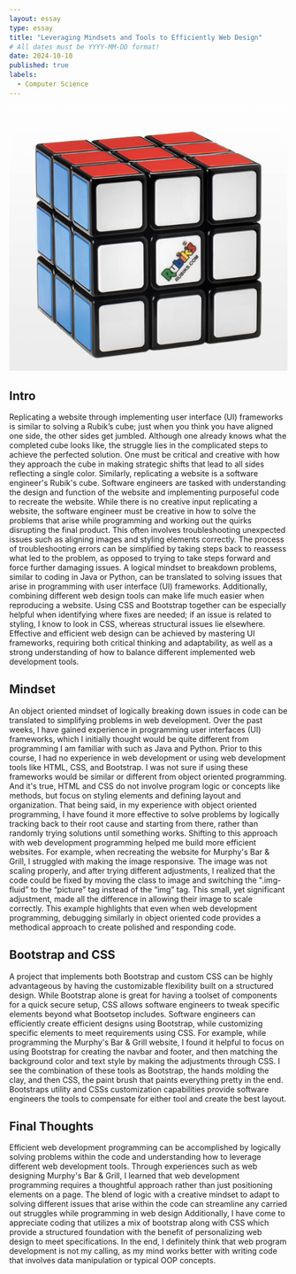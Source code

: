 ```yaml
---
layout: essay
type: essay
title: "Leveraging Mindsets and Tools to Efficiently Web Design"
# All dates must be YYYY-MM-DD format!
date: 2024-10-10
published: true
labels:
  - Computer Science
---
```


![Rubik's Cube](../img/RubiksCube.jpeg)

## Intro

Replicating a website through implementing user interface (UI) frameworks is similar to solving a Rubik’s cube; just when you think you have aligned one side, the other sides get jumbled. Although one already knows what the completed cube looks like, the struggle lies in the complicated steps to achieve the perfected solution. One must be critical and creative with how they approach the cube in making strategic shifts that lead to all sides reflecting a single color. Similarly, replicating a website is a software engineer's Rubik's cube. Software engineers are tasked with understanding the design and function of the website and implementing purposeful code to recreate the website. While there is no creative input replicating a website, the software engineer must be creative in how to solve the problems that arise while programming and working out the quirks disrupting the final product. This often involves troubleshooting unexpected issues such as aligning images and styling elements correctly. The process of troubleshooting errors can be simplified by taking steps back to reassess what led to the problem, as opposed to trying to take steps forward and force further damaging issues. A logical mindset to breakdown problems, similar to coding in Java or Python, can be translated to solving issues that arise in programming with user interface (UI) frameworks. Additionally, combining different web design tools can make life much easier when reproducing a website. Using CSS and Bootstrap together can be especially helpful when identifying where fixes are needed; if an issue is related to styling, I know to look in CSS, whereas structural issues lie elsewhere. Effective and efficient web design can be achieved by mastering UI frameworks, requiring both critical thinking and adaptability, as well as a strong understanding of how to balance different implemented web development tools. 

## Mindset

An object oriented mindset of logically breaking down issues in code can be translated to simplifying problems in web development. Over the past weeks, I have gained experience in programming user interfaces (UI) frameworks, which I initially thought would be quite different from programming I am familiar with such as Java and Python. Prior to this course, I had no experience in web development or using web development tools like HTML, CSS, and Bootstrap. I was not sure if using these frameworks would be similar or different from object oriented programming. And it's true, HTML and CSS do not involve program logic or concepts like methods, but focus on styling elements and defining layout and organization. That being said, in my experience with object oriented programming, I have found it more effective to solve problems by logically tracking back to their root cause and starting from there, rather than randomly trying solutions until something works. Shifting to this approach with web development programming helped me build more efficient websites. For example, when recreating the website for Murphy's Bar & Grill, I struggled with making the image responsive. The image was not scaling properly, and after trying different adjustments, I realized that the code could be fixed by moving the class to image and switching the ".img-fluid” to the “picture” tag instead of the “img” tag. This small,  yet significant adjustment, made all the difference in allowing their image to scale correctly. This example highlights that even when web development programming, debugging similarly in object oriented code provides a methodical approach to create polished and responding code. 

## Bootstrap and CSS

A project that implements both Bootstrap and custom CSS can be highly advantageous by having the customizable flexibility built on a structured design. While Bootstrap alone is great for having a toolset of components for a quick secure setup, CSS allows software engineers to tweak specific elements beyond what Bootsetop includes. Software engineers can efficiently create efficient designs using Bootstrap, while customizing specific elements to meet requirements using CSS. For example, while programming the Murphy's Bar & Grill website, I found it helpful to focus on using Bootstrap for creating the navbar and footer, and then matching the background color and text style by making the adjustments through CSS. I see the combination of these tools as Bootstrap, the hands molding the clay, and then CSS, the paint brush that paints everything pretty in the end. Bootstraps utility and CSSs customization capabilities provide software engineers the tools to compensate for either tool and create the best layout.

## Final Thoughts

Efficient web development programming can be accomplished by logically solving problems within the code and understanding how to leverage different web development tools. Through experiences such as web designing Murphy's Bar & Grill, I learned that web development programming requires a thoughtful approach rather than just positioning elements on a page. The blend of logic with a creative mindset to adapt to solving different issues that arise within the code can streamline any carried out struggles while programming in web design Additionally, I have come to appreciate coding that utilizes a mix of bootstrap  along with CSS which provide a structured foundation with the benefit of personalizing web design to meet specifications. In the end, I definitely think that web program development is not my calling, as my mind works better with writing code that involves data manipulation or typical OOP concepts. 
 




